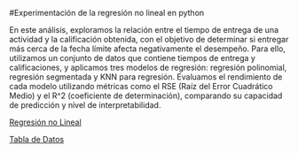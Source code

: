 #Experimentación de la regresión no lineal en python

En este análisis, exploramos la relación entre el tiempo de entrega de una actividad y la calificación obtenida, con el objetivo de determinar si entregar más cerca de la fecha límite afecta negativamente el desempeño. Para ello, utilizamos un conjunto de datos que contiene tiempos de entrega y calificaciones, y aplicamos tres modelos de regresión: regresión polinomial, regresión segmentada y KNN para regresión. Evaluamos el rendimiento de cada modelo utilizando métricas como el RSE (Raíz del Error Cuadrático Medio) y el R^2 (coeficiente de determinación), comparando su capacidad de predicción y nivel de interpretabilidad.

[Regresión no Lineal](https://github.com/raulquinterog/Regresion-no-lineal/blob/342a0d59283b2882c704f57bdd37523bb7a89ee8/A1_6_Regresio%CC%81n_no_Lineal.ipynb)

[Tabla de Datos](https://github.com/raulquinterog/Regresion-no-lineal/blob/342a0d59283b2882c704f57bdd37523bb7a89ee8/A1.6%20Tiempo%20de%20Entrega.csv)
